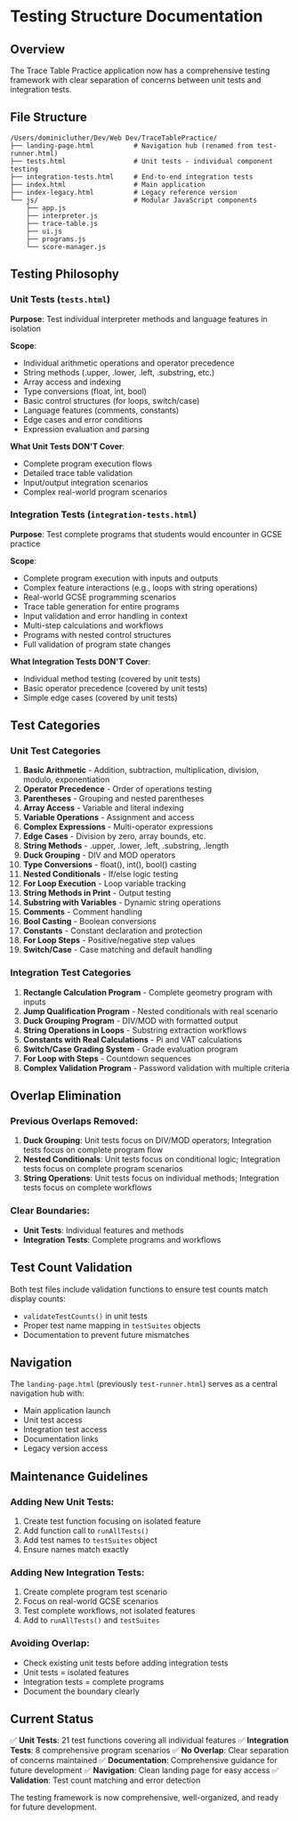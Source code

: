 # Testing Structure Documentation

## Overview

The Trace Table Practice application now has a comprehensive testing framework with clear separation of concerns between unit tests and integration tests.

## File Structure

```
/Users/dominicluther/Dev/Web Dev/TraceTablePractice/
├── landing-page.html          # Navigation hub (renamed from test-runner.html)
├── tests.html                 # Unit tests - individual component testing
├── integration-tests.html     # End-to-end integration tests
├── index.html                 # Main application
├── index-legacy.html          # Legacy reference version
└── js/                        # Modular JavaScript components
    ├── app.js
    ├── interpreter.js
    ├── trace-table.js
    ├── ui.js
    ├── programs.js
    └── score-manager.js
```

## Testing Philosophy

### Unit Tests (`tests.html`)
**Purpose**: Test individual interpreter methods and language features in isolation

**Scope**:
- Individual arithmetic operations and operator precedence
- String methods (.upper, .lower, .left, .substring, etc.)
- Array access and indexing
- Type conversions (float, int, bool)
- Basic control structures (for loops, switch/case)
- Language features (comments, constants)
- Edge cases and error conditions
- Expression evaluation and parsing

**What Unit Tests DON'T Cover**:
- Complete program execution flows
- Detailed trace table validation
- Input/output integration scenarios
- Complex real-world program scenarios

### Integration Tests (`integration-tests.html`)
**Purpose**: Test complete programs that students would encounter in GCSE practice

**Scope**:
- Complete program execution with inputs and outputs
- Complex feature interactions (e.g., loops with string operations)
- Real-world GCSE programming scenarios
- Trace table generation for entire programs
- Input validation and error handling in context
- Multi-step calculations and workflows
- Programs with nested control structures
- Full validation of program state changes

**What Integration Tests DON'T Cover**:
- Individual method testing (covered by unit tests)
- Basic operator precedence (covered by unit tests)
- Simple edge cases (covered by unit tests)

## Test Categories

### Unit Test Categories
1. **Basic Arithmetic** - Addition, subtraction, multiplication, division, modulo, exponentiation
2. **Operator Precedence** - Order of operations testing
3. **Parentheses** - Grouping and nested parentheses
4. **Array Access** - Variable and literal indexing
5. **Variable Operations** - Assignment and access
6. **Complex Expressions** - Multi-operator expressions
7. **Edge Cases** - Division by zero, array bounds, etc.
8. **String Methods** - .upper, .lower, .left, .substring, .length
9. **Duck Grouping** - DIV and MOD operators
10. **Type Conversions** - float(), int(), bool() casting
11. **Nested Conditionals** - If/else logic testing
12. **For Loop Execution** - Loop variable tracking
13. **String Methods in Print** - Output testing
14. **Substring with Variables** - Dynamic string operations
15. **Comments** - Comment handling
16. **Bool Casting** - Boolean conversions
17. **Constants** - Constant declaration and protection
18. **For Loop Steps** - Positive/negative step values
19. **Switch/Case** - Case matching and default handling

### Integration Test Categories
1. **Rectangle Calculation Program** - Complete geometry program with inputs
2. **Jump Qualification Program** - Nested conditionals with real scenario
3. **Duck Grouping Program** - DIV/MOD with formatted output
4. **String Operations in Loops** - Substring extraction workflows
5. **Constants with Real Calculations** - Pi and VAT calculations
6. **Switch/Case Grading System** - Grade evaluation program
7. **For Loop with Steps** - Countdown sequences
8. **Complex Validation Program** - Password validation with multiple criteria

## Overlap Elimination

### Previous Overlaps Removed:
1. **Duck Grouping**: Unit tests focus on DIV/MOD operators; Integration tests focus on complete program flow
2. **Nested Conditionals**: Unit tests focus on conditional logic; Integration tests focus on complete program scenarios
3. **String Operations**: Unit tests focus on individual methods; Integration tests focus on complete workflows

### Clear Boundaries:
- **Unit Tests**: Individual features and methods
- **Integration Tests**: Complete programs and workflows

## Test Count Validation

Both test files include validation functions to ensure test counts match display counts:
- `validateTestCounts()` in unit tests
- Proper test name mapping in `testSuites` objects
- Documentation to prevent future mismatches

## Navigation

The `landing-page.html` (previously `test-runner.html`) serves as a central navigation hub with:
- Main application launch
- Unit test access
- Integration test access
- Documentation links
- Legacy version access

## Maintenance Guidelines

### Adding New Unit Tests:
1. Create test function focusing on isolated feature
2. Add function call to `runAllTests()`
3. Add test names to `testSuites` object
4. Ensure names match exactly

### Adding New Integration Tests:
1. Create complete program test scenario
2. Focus on real-world GCSE scenarios
3. Test complete workflows, not isolated features
4. Add to `runAllTests()` and `testSuites`

### Avoiding Overlap:
- Check existing unit tests before adding integration tests
- Unit tests = isolated features
- Integration tests = complete programs
- Document the boundary clearly

## Current Status

✅ **Unit Tests**: 21 test functions covering all individual features
✅ **Integration Tests**: 8 comprehensive program scenarios
✅ **No Overlap**: Clear separation of concerns maintained
✅ **Documentation**: Comprehensive guidance for future development
✅ **Navigation**: Clean landing page for easy access
✅ **Validation**: Test count matching and error detection

The testing framework is now comprehensive, well-organized, and ready for future development.
